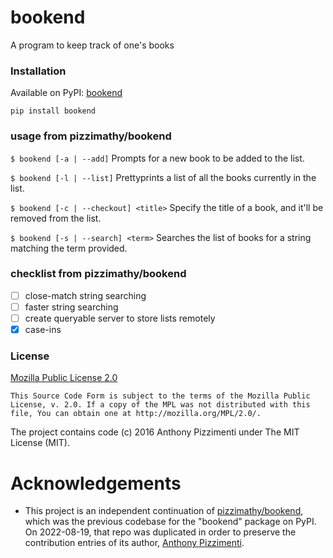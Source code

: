 bookend
=======

A program to keep track of one's books

### Installation

Available on PyPI: [bookend](https://pypi.org/project/bookend/)

```commandline
pip install bookend
```


### usage from pizzimathy/bookend

`$ bookend [-a | --add]`
Prompts for a new book to be added to the list.

`$ bookend [-l | --list]`
Prettyprints a list of all the books currently in the list.

`$ bookend [-c | --checkout] <title>`
Specify the title of a book, and it'll be removed from the list.

`$ bookend [-s | --search] <term>`
Searches the list of books for a string matching the term provided.


### checklist from pizzimathy/bookend

- [ ] close-match string searching
- [ ] faster string searching
- [ ] create queryable server to store lists remotely
- [x] case-ins

### License

[Mozilla Public License 2.0](https://www.mozilla.org/en-US/MPL/2.0/)

```
This Source Code Form is subject to the terms of the Mozilla Public
License, v. 2.0. If a copy of the MPL was not distributed with this
file, You can obtain one at http://mozilla.org/MPL/2.0/.
```

The project contains code (c) 2016 Anthony Pizzimenti
under The MIT License (MIT).

# Acknowledgements

- This project is an independent continuation of
  [pizzimathy/bookend](https://github.com/pizzimathy/bookend),
  which was the previous codebase for the "bookend" package on PyPI.
  On 2022-08-19, that repo was duplicated in order to preserve
  the contribution entries of its author,
  [Anthony Pizzimenti](https://github.com/pizzimathy).
